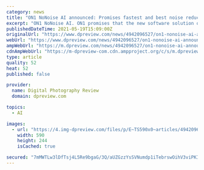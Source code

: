 ```yaml
---
category: news
title: "ON1 NoNoise AI announced: Promises fastest and best noise reduction on the market"
excerpt: "ON1 NoNoise AI. ON1 promises that the new software solution offers the fastest and best noise reduction available."
publishedDateTime: 2021-05-19T15:09:00Z
originalUrl: "https://www.dpreview.com/news/4942096527/on1-nonoise-ai-announced-promises-fastest-and-best-noise-reduction-on-the-market"
webUrl: "https://www.dpreview.com/news/4942096527/on1-nonoise-ai-announced-promises-fastest-and-best-noise-reduction-on-the-market"
ampWebUrl: "https://m.dpreview.com/news/4942096527/on1-nonoise-ai-announced-promises-fastest-and-best-noise-reduction-on-the-market.amp"
cdnAmpWebUrl: "https://m-dpreview-com.cdn.ampproject.org/c/s/m.dpreview.com/news/4942096527/on1-nonoise-ai-announced-promises-fastest-and-best-noise-reduction-on-the-market.amp"
type: article
quality: 52
heat: 52
published: false

provider:
  name: Digital Photography Review
  domain: dpreview.com

topics:
  - AI

images:
  - url: "https://4.img-dpreview.com/files/p/E~TS590x0~articles/4942096527/on1-nonoise-ai-banner.jpeg"
    width: 590
    height: 244
    isCached: true

secured: "7mMWTLw3lDfTsj4L5Re9bgaG/3Q/aUZGzzYsSVNumdp1iTebrswOihV3viPKIiQ7vmAvuNEmWnF9OuzjjgBu7wgxLeKAkmc2iPaVgGcasfy5z/S9PjWnL9A08H42hGfD2nFuJvi0K79JNQLsMUJuOFBc6UdU1d8I/SX8jYZkvUQ6litykLRSw3hpiudSFnK1vq2wT7lfn9/KtnQnb3lEn/+wJy8ivMXTOmPFliNJTlnNN6pG4I+pOgeyVoZ3HTo0MPOTHH+FWWB9MAfONuD6PvDbQczwdFjgHWs20NwzN/2SEKVEcOyy/eF6Zu/J8N25PVBY+y7MFnhHBRRmZJfSHSELswi8wrCgDASJ5QCsHrM=;0VXc9CtSoal0U5nqxoEsiQ=="
---
```


